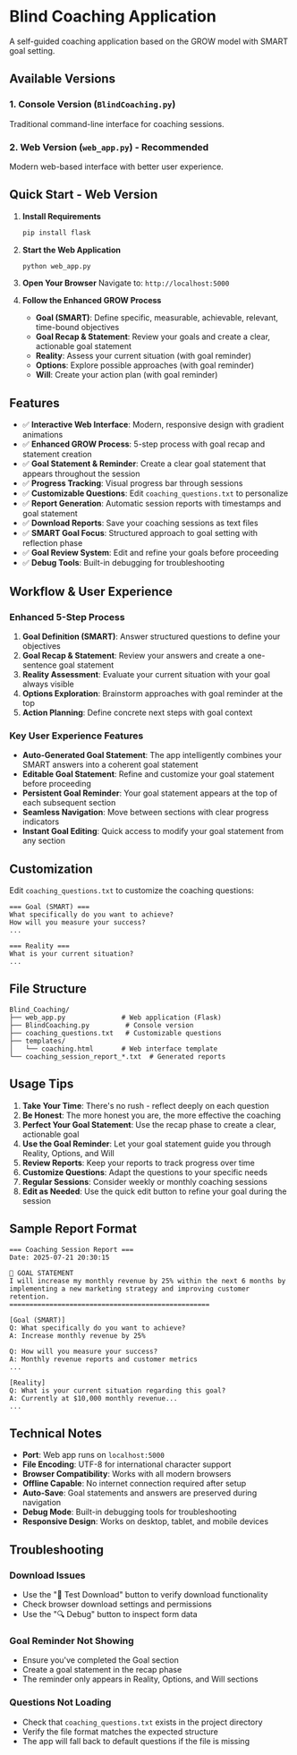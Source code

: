 # Blind Coaching Application

A self-guided coaching application based on the GROW model with SMART goal setting.

## Available Versions

### 1. Console Version (`BlindCoaching.py`)
Traditional command-line interface for coaching sessions.

### 2. Web Version (`web_app.py`) - **Recommended**
Modern web-based interface with better user experience.

## Quick Start - Web Version

1. **Install Requirements**
   ```bash
   pip install flask
   ```

2. **Start the Web Application**
   ```bash
   python web_app.py
   ```

3. **Open Your Browser**
   Navigate to: `http://localhost:5000`

4. **Follow the Enhanced GROW Process**
   - **Goal (SMART)**: Define specific, measurable, achievable, relevant, time-bound objectives
   - **Goal Recap & Statement**: Review your goals and create a clear, actionable goal statement
   - **Reality**: Assess your current situation (with goal reminder)
   - **Options**: Explore possible approaches (with goal reminder)
   - **Will**: Create your action plan (with goal reminder)

## Features

- ✅ **Interactive Web Interface**: Modern, responsive design with gradient animations
- ✅ **Enhanced GROW Process**: 5-step process with goal recap and statement creation
- ✅ **Goal Statement & Reminder**: Create a clear goal statement that appears throughout the session
- ✅ **Progress Tracking**: Visual progress bar through sessions
- ✅ **Customizable Questions**: Edit `coaching_questions.txt` to personalize
- ✅ **Report Generation**: Automatic session reports with timestamps and goal statement
- ✅ **Download Reports**: Save your coaching sessions as text files
- ✅ **SMART Goal Focus**: Structured approach to goal setting with reflection phase
- ✅ **Goal Review System**: Edit and refine your goals before proceeding
- ✅ **Debug Tools**: Built-in debugging for troubleshooting

## Workflow & User Experience

### Enhanced 5-Step Process

1. **Goal Definition (SMART)**: Answer structured questions to define your objectives
2. **Goal Recap & Statement**: Review your answers and create a one-sentence goal statement
3. **Reality Assessment**: Evaluate your current situation with your goal always visible
4. **Options Exploration**: Brainstorm approaches with goal reminder at the top
5. **Action Planning**: Define concrete next steps with goal context

### Key User Experience Features

- **Auto-Generated Goal Statement**: The app intelligently combines your SMART answers into a coherent goal statement
- **Editable Goal Statement**: Refine and customize your goal statement before proceeding
- **Persistent Goal Reminder**: Your goal statement appears at the top of each subsequent section
- **Seamless Navigation**: Move between sections with clear progress indicators
- **Instant Goal Editing**: Quick access to modify your goal statement from any section

## Customization

Edit `coaching_questions.txt` to customize the coaching questions:

```
=== Goal (SMART) ===
What specifically do you want to achieve?
How will you measure your success?
...

=== Reality ===
What is your current situation?
...
```

## File Structure

```
Blind_Coaching/
├── web_app.py              # Web application (Flask)
├── BlindCoaching.py         # Console version
├── coaching_questions.txt   # Customizable questions
├── templates/
│   └── coaching.html       # Web interface template
└── coaching_session_report_*.txt  # Generated reports
```

## Usage Tips

1. **Take Your Time**: There's no rush - reflect deeply on each question
2. **Be Honest**: The more honest you are, the more effective the coaching
3. **Perfect Your Goal Statement**: Use the recap phase to create a clear, actionable goal
4. **Use the Goal Reminder**: Let your goal statement guide you through Reality, Options, and Will
5. **Review Reports**: Keep your reports to track progress over time
6. **Customize Questions**: Adapt the questions to your specific needs
7. **Regular Sessions**: Consider weekly or monthly coaching sessions
8. **Edit as Needed**: Use the quick edit button to refine your goal during the session

## Sample Report Format

```
=== Coaching Session Report ===
Date: 2025-07-21 20:30:15

🎯 GOAL STATEMENT
I will increase my monthly revenue by 25% within the next 6 months by implementing a new marketing strategy and improving customer retention.
==================================================

[Goal (SMART)]
Q: What specifically do you want to achieve?
A: Increase monthly revenue by 25%

Q: How will you measure your success?
A: Monthly revenue reports and customer metrics
...

[Reality]
Q: What is your current situation regarding this goal?
A: Currently at $10,000 monthly revenue...
...
```

## Technical Notes

- **Port**: Web app runs on `localhost:5000`
- **File Encoding**: UTF-8 for international character support
- **Browser Compatibility**: Works with all modern browsers
- **Offline Capable**: No internet connection required after setup
- **Auto-Save**: Goal statements and answers are preserved during navigation
- **Debug Mode**: Built-in debugging tools for troubleshooting
- **Responsive Design**: Works on desktop, tablet, and mobile devices

## Troubleshooting

### Download Issues
- Use the "🧪 Test Download" button to verify download functionality
- Check browser download settings and permissions
- Use the "🔍 Debug" button to inspect form data

### Goal Reminder Not Showing
- Ensure you've completed the Goal section
- Create a goal statement in the recap phase
- The reminder only appears in Reality, Options, and Will sections

### Questions Not Loading
- Check that `coaching_questions.txt` exists in the project directory
- Verify the file format matches the expected structure
- The app will fall back to default questions if the file is missing